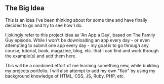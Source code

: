 <h2>The Big Idea</h2>
This is an idea I've been thinking about for some time and have finally decided to go and try to see how I do.

I jokingly refer to this project idea as 'An App a Day', based on The Family Guy episode. While I won't be downloading an app every day - or even attempting to submit one app every day - my goal is to go through any course, tutorial, book, magazine, blog, etc. that I can find and work through the example(s) and add them here. 

This will be a combined effort of me learning something new, while building my projects portfolio. I will also attempt to add my own "flair" by using my background knowledge of HTML, CSS, JS, Ruby, PHP, etc.

